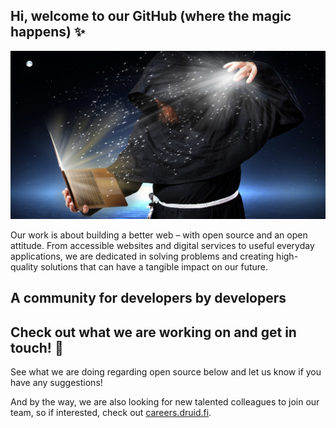 ## Hi, welcome to our GitHub (where the magic happens) ✨

![Druid making Magic](profile/banner.jpg "Druid making Magic")

Our work is about building a better web – with open source and an open attitude. From accessible websites and digital services to useful everyday applications, we are dedicated in solving problems and creating high-quality solutions that can have a tangible impact on our future.

## A community for developers by developers

## Check out what we are working on and get in touch! 👋

See what we are doing regarding open source below and let us know if you have any suggestions!

And by the way, we are also looking for new talented colleagues to join our team, so if interested, check out [careers.druid.fi](https://careers.druid.fi/). 
